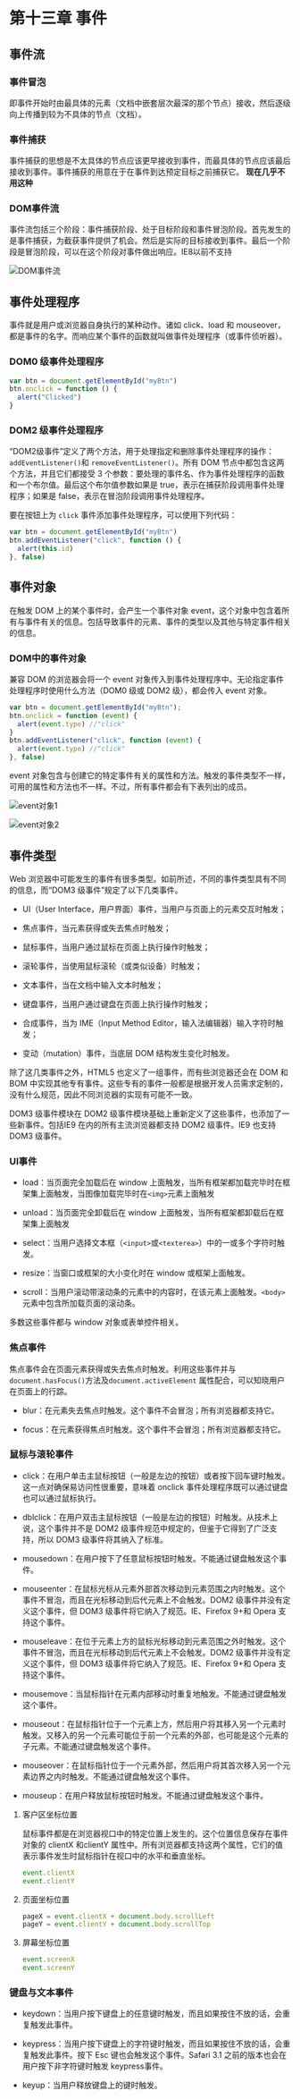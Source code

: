 # 第十三章 事件

## 事件流

### 事件冒泡

即事件开始时由最具体的元素（文档中嵌套层次最深的那个节点）接收，然后逐级向上传播到较为不具体的节点（文档）。

### 事件捕获

事件捕获的思想是不太具体的节点应该更早接收到事件，而最具体的节点应该最后接收到事件。事件捕获的用意在于在事件到达预定目标之前捕获它。 **现在几乎不用这种**

### DOM事件流

事件流包括三个阶段：事件捕获阶段、处于目标阶段和事件冒泡阶段。首先发生的是事件捕获，为截获事件提供了机会。然后是实际的目标接收到事件。最后一个阶段是冒泡阶段，可以在这个阶段对事件做出响应。IE8以前不支持

![DOM事件流](./media/13-DOM事件流.png)

## 事件处理程序

事件就是用户或浏览器自身执行的某种动作。诸如 click、load 和 mouseover，都是事件的名字。而响应某个事件的函数就叫做事件处理程序（或事件侦听器）。

### DOM0 级事件处理程序

```js
var btn = document.getElementById("myBtn")
btn.onclick = function () {
  alert("Clicked")
}
```

### DOM2 级事件处理程序

“DOM2级事件”定义了两个方法，用于处理指定和删除事件处理程序的操作：`addEventListener()`和 `removeEventListener()`。所有 DOM 节点中都包含这两个方法，并且它们都接受 3 个参数：要处理的事件名、作为事件处理程序的函数和一个布尔值。最后这个布尔值参数如果是 true，表示在捕获阶段调用事件处理程序；如果是 false，表示在冒泡阶段调用事件处理程序。

要在按钮上为 `click` 事件添加事件处理程序，可以使用下列代码：

```js
var btn = document.getElementById("myBtn")
btn.addEventListener("click", function () {
  alert(this.id)
}, false)
```

## 事件对象

在触发 DOM 上的某个事件时，会产生一个事件对象 event，这个对象中包含着所有与事件有关的信息。包括导致事件的元素、事件的类型以及其他与特定事件相关的信息。

### DOM中的事件对象

兼容 DOM 的浏览器会将一个 event 对象传入到事件处理程序中。无论指定事件处理程序时使用什么方法（DOM0 级或 DOM2 级），都会传入 event 对象。

```js
var btn = document.getElementById("myBtn");
btn.onclick = function (event) {
  alert(event.type) //"click"
}
btn.addEventListener("click", function (event) {
  alert(event.type) //"click"
}, false)
```

event 对象包含与创建它的特定事件有关的属性和方法。触发的事件类型不一样，可用的属性和方法也不一样。不过，所有事件都会有下表列出的成员。

![event对象1](./media/13-event对象1.png)

![event对象2](./media/13-event对象2.png)

## 事件类型

Web 浏览器中可能发生的事件有很多类型。如前所述，不同的事件类型具有不同的信息，而“DOM3
级事件”规定了以下几类事件。

- UI（User Interface，用户界面）事件，当用户与页面上的元素交互时触发；

- 焦点事件，当元素获得或失去焦点时触发；

- 鼠标事件，当用户通过鼠标在页面上执行操作时触发；

- 滚轮事件，当使用鼠标滚轮（或类似设备）时触发；

- 文本事件，当在文档中输入文本时触发；

- 键盘事件，当用户通过键盘在页面上执行操作时触发；

- 合成事件，当为 IME（Input Method Editor，输入法编辑器）输入字符时触发；

- 变动（mutation）事件，当底层 DOM 结构发生变化时触发。

除了这几类事件之外，HTML5 也定义了一组事件，而有些浏览器还会在 DOM 和 BOM 中实现其他专有事件。这些专有的事件一般都是根据开发人员需求定制的，没有什么规范，因此不同浏览器的实现有可能不一致。

DOM3 级事件模块在 DOM2 级事件模块基础上重新定义了这些事件，也添加了一些新事件。包括IE9 在内的所有主流浏览器都支持 DOM2 级事件。IE9 也支持 DOM3 级事件。

### UI事件

- load：当页面完全加载后在 window 上面触发，当所有框架都加载完毕时在框架集上面触发，当图像加载完毕时在`<img>`元素上面触发

- unload：当页面完全卸载后在 window 上面触发，当所有框架都卸载后在框架集上面触发

- select：当用户选择文本框（`<input>`或`<texterea>`）中的一或多个字符时触发。

- resize：当窗口或框架的大小变化时在 window 或框架上面触发。

- scroll：当用户滚动带滚动条的元素中的内容时，在该元素上面触发。`<body>`元素中包含所加载页面的滚动条。

多数这些事件都与 window 对象或表单控件相关。

### 焦点事件

焦点事件会在页面元素获得或失去焦点时触发。利用这些事件并与 `document.hasFocus()`方法及`document.activeElement` 属性配合，可以知晓用户在页面上的行踪。

- blur：在元素失去焦点时触发。这个事件不会冒泡；所有浏览器都支持它。

- focus：在元素获得焦点时触发。这个事件不会冒泡；所有浏览器都支持它。

### 鼠标与滚轮事件

- click：在用户单击主鼠标按钮（一般是左边的按钮）或者按下回车键时触发。这一点对确保易访问性很重要，意味着 onclick 事件处理程序既可以通过键盘也可以通过鼠标执行。

- dblclick：在用户双击主鼠标按钮（一般是左边的按钮）时触发。从技术上说，这个事件并不是 DOM2 级事件规范中规定的，但鉴于它得到了广泛支持，所以 DOM3 级事件将其纳入了标准。

- mousedown：在用户按下了任意鼠标按钮时触发。不能通过键盘触发这个事件。

- mouseenter：在鼠标光标从元素外部首次移动到元素范围之内时触发。这个事件不冒泡，而且在光标移动到后代元素上不会触发。DOM2 级事件并没有定义这个事件，但 DOM3 级事件将它纳入了规范。IE、Firefox 9+和 Opera 支持这个事件。

- mouseleave：在位于元素上方的鼠标光标移动到元素范围之外时触发。这个事件不冒泡，而且在光标移动到后代元素上不会触发。DOM2 级事件并没有定义这个事件，但 DOM3 级事件将它纳入了规范。IE、Firefox 9+和 Opera 支持这个事件。

- mousemove：当鼠标指针在元素内部移动时重复地触发。不能通过键盘触发这个事件。

- mouseout：在鼠标指针位于一个元素上方，然后用户将其移入另一个元素时触发。又移入的另一个元素可能位于前一个元素的外部，也可能是这个元素的子元素。不能通过键盘触发这个事件。

- mouseover：在鼠标指针位于一个元素外部，然后用户将其首次移入另一个元素边界之内时触发。不能通过键盘触发这个事件。

- mouseup：在用户释放鼠标按钮时触发。不能通过键盘触发这个事件。

1. 客户区坐标位置

    鼠标事件都是在浏览器视口中的特定位置上发生的。这个位置信息保存在事件对象的 clientX 和clientY 属性中。所有浏览器都支持这两个属性，它们的值表示事件发生时鼠标指针在视口中的水平和垂直坐标。

    ```js
    event.clientX
    event.clientY
    ```

2. 页面坐标位置

    ```js
    pageX = event.clientX + document.body.scrollLeft
    pageY = event.clientY + document.body.scrollTop
    ```

3. 屏幕坐标位置

    ```js
    event.screenX
    event.screenY
    ```

### 键盘与文本事件

- keydown：当用户按下键盘上的任意键时触发，而且如果按住不放的话，会重复触发此事件。

- keypress：当用户按下键盘上的字符键时触发，而且如果按住不放的话，会重复触发此事件。按下 Esc 键也会触发这个事件。Safari 3.1 之前的版本也会在用户按下非字符键时触发 keypress事件。

- keyup：当用户释放键盘上的键时触发。
